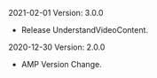 2021-02-01 Version: 3.0.0
- Release UnderstandVideoContent.

2020-12-30 Version: 2.0.0
- AMP Version Change.

